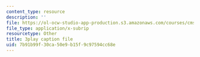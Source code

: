 ```yaml
---
content_type: resource
description: ''
file: https://ol-ocw-studio-app-production.s3.amazonaws.com/courses/cms-608-game-design-spring-2014/7b91b99f30ca50e9b15f9c97594cc68e_1506657.vtt
file_type: application/x-subrip
resourcetype: Other
title: 3play caption file
uid: 7b91b99f-30ca-50e9-b15f-9c97594cc68e
---
```

